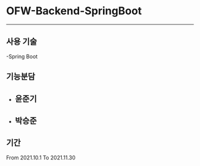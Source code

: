# OFW-Backend-SpringBoot

---

## 사용 기술

-Spring Boot

## 기능분담

- 윤준기
  -   
- 박승준
  - 

## 기간

From 2021.10.1 To 2021.11.30
